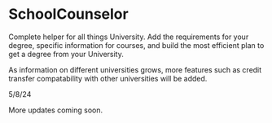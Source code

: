 # SchoolCounselor
Complete helper for all things University. Add the requirements for your degree, specific information for courses, and build the most efficient plan to get a degree from your University. 

As information on different universities grows, more features such as credit transfer compatability with other universities will be added.

5/8/24

More updates coming soon.
